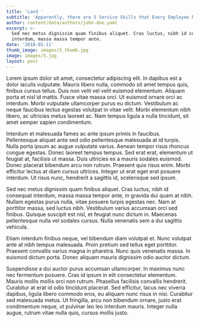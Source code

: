 ```yaml
---
title: 'Land '
subtitle: 'Apparently, there are 5 Service Skills that Every Employee Needs'
author: content/data/authors/john-doe.yaml
excerpt: >-
  Sed nec metus dignissim quam finibus aliquet. Cras luctus, nibh id consequat
  interdum, massa massa tempor ante.
date: '2018-01-11'
thumb_image: images/5_thumb.jpg
image: images/5.jpg
layout: post
---
```


Lorem ipsum dolor sit amet, consectetur adipiscing elit. In dapibus est a dolor iaculis vulputate. Mauris libero nulla, commodo sit amet tempus quis, finibus cursus tellus. Duis non velit vel velit euismod elementum. Aliquam porta et nisl id mattis. Fusce vitae massa orci. Ut euismod ornare orci ac interdum. Morbi vulputate ullamcorper purus eu dictum. Vestibulum ac neque faucibus lectus egestas volutpat in vitae velit. Morbi elementum nibh libero, ac ultricies metus laoreet ac. Nam tempus ligula a nulla tincidunt, sit amet semper sapien condimentum.

Interdum et malesuada fames ac ante ipsum primis in faucibus. Pellentesque aliquet ante sed odio pellentesque malesuada at id turpis. Nulla porta ipsum ac augue vulputate varius. Aenean tempor risus rhoncus congue egestas. Donec laoreet tempus tempus. Sed erat erat, elementum ut feugiat at, facilisis ut massa. Duis ultricies ex a mauris sodales euismod. Donec placerat bibendum arcu non rutrum. Praesent quis risus enim. Morbi efficitur lectus at diam cursus ultrices. Integer ut erat eget erat posuere interdum. Ut risus nunc, hendrerit a sagittis id, scelerisque sed ipsum.

Sed nec metus dignissim quam finibus aliquet. Cras luctus, nibh id consequat interdum, massa massa tempor ante, in gravida dui quam at nibh. Nullam egestas purus nulla, vitae posuere turpis egestas nec. Nam at porttitor massa, sed luctus nibh. Vestibulum varius accumsan orci sed finibus. Quisque suscipit est nisl, et feugiat nunc dictum in. Maecenas pellentesque nulla vel sodales cursus. Nulla venenatis sem a dui sagittis vehicula.

Etiam interdum finibus neque, vel bibendum diam volutpat et. Nunc volutpat ante at nibh tempus malesuada. Proin pretium sed tellus eget porttitor. Praesent convallis varius magna in pharetra. Nunc quis venenatis massa. In euismod dictum porta. Donec aliquam mauris dignissim odio auctor dictum.

Suspendisse a dui auctor purus accumsan ullamcorper. In maximus nunc nec fermentum posuere. Cras id ipsum in elit consectetur elementum. Mauris mollis mollis orci non rutrum. Phasellus facilisis convallis hendrerit. Curabitur at erat id odio tincidunt placerat. Sed efficitur, lacus nec viverra dapibus, ligula libero commodo eros, eu aliquam nunc risus in nisi. Curabitur sed malesuada metus. Ut fringilla, arcu non bibendum ornare, justo erat condimentum neque, ut pulvinar leo leo interdum mauris. Integer nulla augue, rutrum vitae nulla quis, cursus mollis justo.
